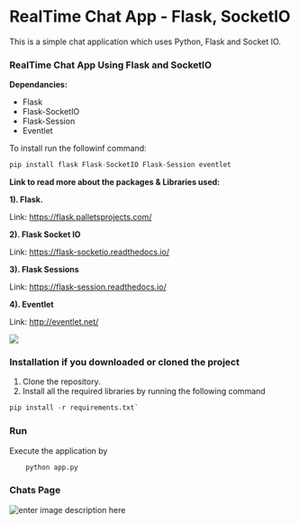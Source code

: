 # RealTime Chat App - Flask, SocketIO

This is a simple chat application which uses Python, Flask and Socket IO. 

### **RealTime Chat App Using Flask and SocketIO**


**Dependancies:**

- Flask 
- Flask-SocketIO 
- Flask-Session 
- Eventlet 

To install run the followinf command:
```python
pip install flask Flask-SocketIO Flask-Session eventlet 
```

**Link to read more about the packages & Libraries used:**

**1). Flask.**

Link: https://flask.palletsprojects.com/ 


**2). Flask Socket IO** 

Link: https://flask-socketio.readthedocs.io/

**3). Flask Sessions** 

Link: https://flask-session.readthedocs.io/

**4). Eventlet**

Link: http://eventlet.net/



![](https://github.com/LuxTechAcademy/RealTime-Chat-App-Using-Flask-and-SocketIO/blob/main/screenshots/Realtime%20Chat%20App.png)

### Installation  if you downloaded or cloned the project

 1. Clone the repository.
 2. Install all the required libraries by running the following command 
    
```python 
pip install -r requirements.txt`
```
### Run
Execute the application by 

    
```python 
    python app.py
```

### Chats Page 
 
 ![enter image description here](https://github.com/LuxTechAcademy/RealTime-Chat-App-Using-Flask-and-SocketIO/blob/main/screenshots/Chat%20Window.png.png) 


